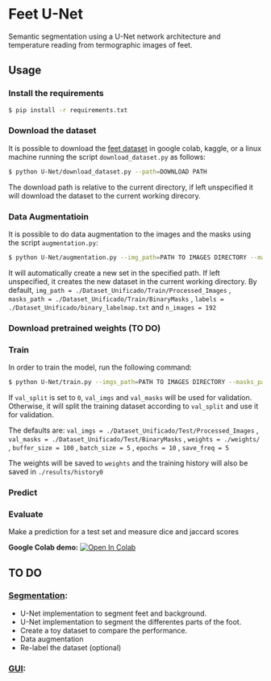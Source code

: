 # Feet U-Net

Semantic segmentation using a U-Net network architecture and temperature reading from termographic images of feet.

## Usage

### Install the requirements

```bash
$ pip install -r requirements.txt
```
### Download the dataset

It is possible to download the [feet dataset](https://drive.google.com/drive/folders/11a8eyrhjsk6Mh80bxv4D49j6s8khECs_?usp=sharing) in google colab, kaggle, or a linux machine running the script `download_dataset.py` as follows:

```bash
$ python U-Net/download_dataset.py --path=DOWNLOAD PATH
```
The download path is relative to the current directory, if left unspecified it will download the dataset to the current working direcory.

### Data Augmentatioin

It is possible to do data augmentation to the images and the masks using the script `augmentation.py`:

```bash
$ python U-Net/augmentation.py --img_path=PATH TO IMAGES DIRECTORY --masks_path=PATH TO MASKS DIRECTORY --augmented_path=PATH TO SAVE THE NEW DATASET --labels=PATH OF THE LABELMAP n_images=NUMBER OF IMAGES TO GENERATE 
```

It will automatically create a new set in the specified path. If left unspecified, it creates the new dataset in the current working directory. By default, `img_path = ./Dataset_Unificado/Train/Processed_Images` , `masks_path = ./Dataset_Unificado/Train/BinaryMasks` , `labels = ./Dataset_Unificado/binary_labelmap.txt` and `n_images = 192`  


### Download pretrained weights (TO DO)

### Train 

In order to train the model, run the following command:

```bash
$ python U-Net/train.py --imgs_path=PATH TO IMAGES DIRECTORY --masks_path=PATH TO MASKS DIRECTORY --val_imgs=PATH TO THE IMAGES FOR VALIDATION --val_masks=PATH TO THE MASKS FOR VALIDATION --val_split=VALIDATION SPLIT --weights=PATH TO SAVE THE TRAINED WEIGHTS --buffer_size=BUFFER_SIZE --batch_size=BATCH SIZE --epochs=NUMBER OF EPOCHOS --save_freq=SAVE FREQUENCY FOR THE CHECKPOINTS
```

If `val_split` is set to `0`, `val_imgs` and `val_masks` will be used for validation. Otherwise, it will split the training dataset according to `val_split` and use it for validation.

The defaults are: `val_imgs = ./Dataset_Unificado/Test/Processed_Images` , `val_masks = ./Dataset_Unificado/Test/BinaryMasks` , `weights = ./weights/` , `buffer_size = 100` , `batch_size = 5` , `epochs = 10` , `save_freq = 5` 

The weights will be saved to `weights` and the training history will also be saved in `./results/history0`

### Predict



### Evaluate

Make a prediction for a test set and measure dice and jaccard scores

**Google Colab demo:** [![Open In Colab](https://colab.research.google.com/assets/colab-badge.svg)](https://colab.research.google.com/drive/1ODqQGpF4-0Cf6RPxyjy4_AqOZ1WBRb-7#scrollTo=ai-YYmBNIYWp)


## TO DO

### [Segmentation](./U-Net):

- U-Net implementation to segment feet and background.
- U-Net implementation to segment the differentes parts of the foot.
- Create a toy dataset to compare the performance.
- Data augmentation
- Re-label the dataset (optional)

### [GUI](./GUI):
